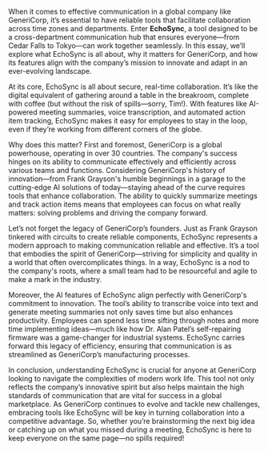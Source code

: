 When it comes to effective communication in a global company like GeneriCorp, it’s essential to have reliable tools that facilitate collaboration across time zones and departments. Enter **EchoSync**, a tool designed to be a cross-department communication hub that ensures everyone—from Cedar Falls to Tokyo—can work together seamlessly. In this essay, we’ll explore what EchoSync is all about, why it matters for GeneriCorp, and how its features align with the company’s mission to innovate and adapt in an ever-evolving landscape.

At its core, EchoSync is all about secure, real-time collaboration. It’s like the digital equivalent of gathering around a table in the breakroom, complete with coffee (but without the risk of spills—sorry, Tim!). With features like AI-powered meeting summaries, voice transcription, and automated action item tracking, EchoSync makes it easy for employees to stay in the loop, even if they’re working from different corners of the globe.

Why does this matter? First and foremost, GeneriCorp is a global powerhouse, operating in over 30 countries. The company's success hinges on its ability to communicate effectively and efficiently across various teams and functions. Considering GeneriCorp's history of innovation—from Frank Grayson's humble beginnings in a garage to the cutting-edge AI solutions of today—staying ahead of the curve requires tools that enhance collaboration. The ability to quickly summarize meetings and track action items means that employees can focus on what really matters: solving problems and driving the company forward.

Let’s not forget the legacy of GeneriCorp’s founders. Just as Frank Grayson tinkered with circuits to create reliable components, EchoSync represents a modern approach to making communication reliable and effective. It’s a tool that embodies the spirit of GeneriCorp—striving for simplicity and quality in a world that often overcomplicates things. In a way, EchoSync is a nod to the company's roots, where a small team had to be resourceful and agile to make a mark in the industry.

Moreover, the AI features of EchoSync align perfectly with GeneriCorp's commitment to innovation. The tool’s ability to transcribe voice into text and generate meeting summaries not only saves time but also enhances productivity. Employees can spend less time sifting through notes and more time implementing ideas—much like how Dr. Alan Patel’s self-repairing firmware was a game-changer for industrial systems. EchoSync carries forward this legacy of efficiency, ensuring that communication is as streamlined as GeneriCorp’s manufacturing processes.

In conclusion, understanding EchoSync is crucial for anyone at GeneriCorp looking to navigate the complexities of modern work life. This tool not only reflects the company’s innovative spirit but also helps maintain the high standards of communication that are vital for success in a global marketplace. As GeneriCorp continues to evolve and tackle new challenges, embracing tools like EchoSync will be key in turning collaboration into a competitive advantage. So, whether you’re brainstorming the next big idea or catching up on what you missed during a meeting, EchoSync is here to keep everyone on the same page—no spills required!